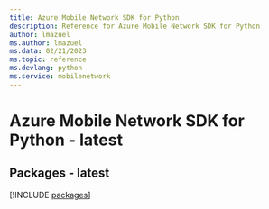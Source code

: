 ```yaml
---
title: Azure Mobile Network SDK for Python
description: Reference for Azure Mobile Network SDK for Python
author: lmazuel
ms.author: lmazuel
ms.data: 02/21/2023
ms.topic: reference
ms.devlang: python
ms.service: mobilenetwork
---
```

# Azure Mobile Network SDK for Python - latest
## Packages - latest
[!INCLUDE [packages](mobile-network-index.md)]